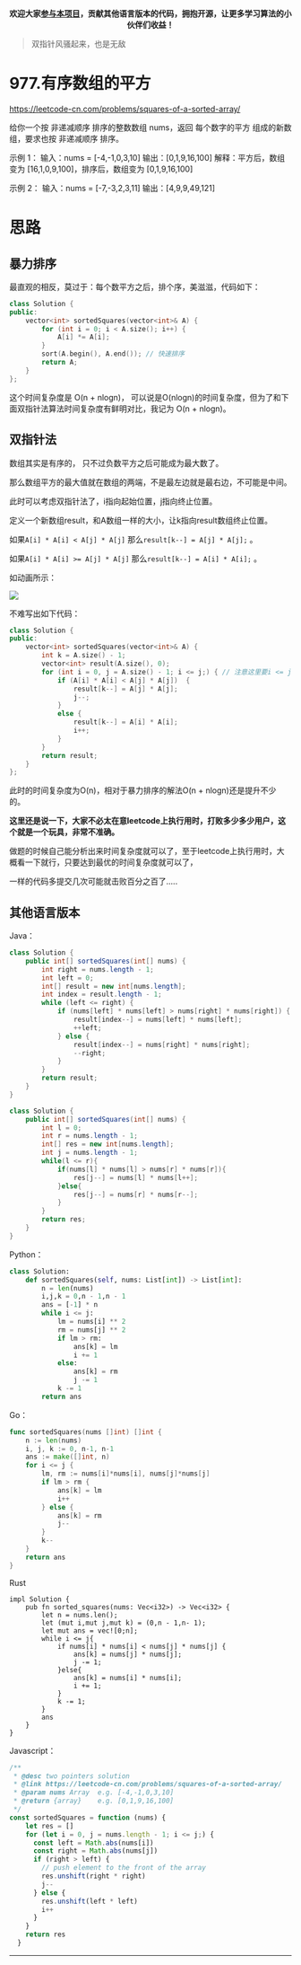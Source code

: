 <p align="center">
  <a href="https://mp.weixin.qq.com/s/RsdcQ9umo09R6cfnwXZlrQ"><img src="https://img.shields.io/badge/PDF下载-代码随想录-blueviolet" alt=""></a>
  <a href="https://mp.weixin.qq.com/s/b66DFkOp8OOxdZC_xLZxfw"><img src="https://img.shields.io/badge/刷题-微信群-green" alt=""></a>
  <a href="https://space.bilibili.com/525438321"><img src="https://img.shields.io/badge/B站-代码随想录-orange" alt=""></a>
  <a href="https://mp.weixin.qq.com/s/QVF6upVMSbgvZy8lHZS3CQ"><img src="https://img.shields.io/badge/知识星球-代码随想录-blue" alt=""></a>
</p>
<p align="center"><strong>欢迎大家<a href="https://mp.weixin.qq.com/s/tqCxrMEU-ajQumL1i8im9A">参与本项目</a>，贡献其他语言版本的代码，拥抱开源，让更多学习算法的小伙伴们收益！</strong></p>

> 双指针风骚起来，也是无敌

# 977.有序数组的平方

https://leetcode-cn.com/problems/squares-of-a-sorted-array/

给你一个按 非递减顺序 排序的整数数组 nums，返回 每个数字的平方 组成的新数组，要求也按 非递减顺序 排序。

示例 1：
输入：nums = [-4,-1,0,3,10]
输出：[0,1,9,16,100]
解释：平方后，数组变为 [16,1,0,9,100]，排序后，数组变为 [0,1,9,16,100]

示例 2：
输入：nums = [-7,-3,2,3,11]
输出：[4,9,9,49,121]

# 思路

## 暴力排序

最直观的相反，莫过于：每个数平方之后，排个序，美滋滋，代码如下：

```C++
class Solution {
public:
    vector<int> sortedSquares(vector<int>& A) {
        for (int i = 0; i < A.size(); i++) {
            A[i] *= A[i];
        }
        sort(A.begin(), A.end()); // 快速排序
        return A;
    }
};
```

这个时间复杂度是 O(n + nlogn)， 可以说是O(nlogn)的时间复杂度，但为了和下面双指针法算法时间复杂度有鲜明对比，我记为 O(n + nlogn)。

## 双指针法

数组其实是有序的， 只不过负数平方之后可能成为最大数了。

那么数组平方的最大值就在数组的两端，不是最左边就是最右边，不可能是中间。

此时可以考虑双指针法了，i指向起始位置，j指向终止位置。

定义一个新数组result，和A数组一样的大小，让k指向result数组终止位置。

如果`A[i] * A[i] < A[j] * A[j]`  那么`result[k--] = A[j] * A[j];`  。

如果`A[i] * A[i] >= A[j] * A[j]` 那么`result[k--] = A[i] * A[i];` 。

如动画所示：

![](https://code-thinking.cdn.bcebos.com/gifs/977.有序数组的平方.gif)

不难写出如下代码：

```C++
class Solution {
public:
    vector<int> sortedSquares(vector<int>& A) {
        int k = A.size() - 1;
        vector<int> result(A.size(), 0);
        for (int i = 0, j = A.size() - 1; i <= j;) { // 注意这里要i <= j，因为最后要处理两个元素
            if (A[i] * A[i] < A[j] * A[j])  {
                result[k--] = A[j] * A[j];
                j--;
            }
            else {
                result[k--] = A[i] * A[i];
                i++;
            }
        }
        return result;
    }
};
```

此时的时间复杂度为O(n)，相对于暴力排序的解法O(n + nlogn)还是提升不少的。


**这里还是说一下，大家不必太在意leetcode上执行用时，打败多少多少用户，这个就是一个玩具，非常不准确。**

做题的时候自己能分析出来时间复杂度就可以了，至于leetcode上执行用时，大概看一下就行，只要达到最优的时间复杂度就可以了，

一样的代码多提交几次可能就击败百分之百了.....

## 其他语言版本

Java：
```Java
class Solution {
    public int[] sortedSquares(int[] nums) {
        int right = nums.length - 1;
        int left = 0;
        int[] result = new int[nums.length];
        int index = result.length - 1;
        while (left <= right) {
            if (nums[left] * nums[left] > nums[right] * nums[right]) {
                result[index--] = nums[left] * nums[left];
                ++left;
            } else {
                result[index--] = nums[right] * nums[right];
                --right;
            }
        }
        return result;
    }
}
```

```java
class Solution {
    public int[] sortedSquares(int[] nums) {
        int l = 0;
        int r = nums.length - 1;
        int[] res = new int[nums.length];
        int j = nums.length - 1;
        while(l <= r){
            if(nums[l] * nums[l] > nums[r] * nums[r]){
                res[j--] = nums[l] * nums[l++];
            }else{
                res[j--] = nums[r] * nums[r--];
            }
        }
        return res;
    }
}
```

Python：
```Python
class Solution:
    def sortedSquares(self, nums: List[int]) -> List[int]:
        n = len(nums)
        i,j,k = 0,n - 1,n - 1
        ans = [-1] * n
        while i <= j:
            lm = nums[i] ** 2
            rm = nums[j] ** 2
            if lm > rm:
                ans[k] = lm
                i += 1
            else:
                ans[k] = rm
                j -= 1
            k -= 1
        return ans
```

Go：
```Go
func sortedSquares(nums []int) []int {
	n := len(nums)
	i, j, k := 0, n-1, n-1
	ans := make([]int, n)
	for i <= j {
		lm, rm := nums[i]*nums[i], nums[j]*nums[j]
		if lm > rm {
			ans[k] = lm
			i++
		} else {
			ans[k] = rm
			j--
		}
		k--
	}
	return ans
}
```
Rust
```
impl Solution {
    pub fn sorted_squares(nums: Vec<i32>) -> Vec<i32> {
        let n = nums.len();
        let (mut i,mut j,mut k) = (0,n - 1,n- 1);
        let mut ans = vec![0;n];
        while i <= j{
            if nums[i] * nums[i] < nums[j] * nums[j] {
                ans[k] = nums[j] * nums[j];
                j -= 1;
            }else{
                ans[k] = nums[i] * nums[i];
                i += 1;
            }
            k -= 1;
        }
        ans
    }
}
```
Javascript：
```Javascript
/**
 * @desc two pointers solution
 * @link https://leetcode-cn.com/problems/squares-of-a-sorted-array/
 * @param nums Array  e.g. [-4,-1,0,3,10]
 * @return {array}    e.g. [0,1,9,16,100]
 */
const sortedSquares = function (nums) {
    let res = []
    for (let i = 0, j = nums.length - 1; i <= j;) {
      const left = Math.abs(nums[i])
      const right = Math.abs(nums[j])
      if (right > left) {
        // push element to the front of the array
        res.unshift(right * right)
        j--
      } else {
        res.unshift(left * left)
        i++
      }
    }
    return res
  }
```

-----------------------

